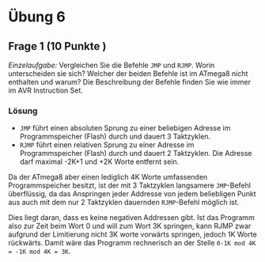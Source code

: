 # Übung 6
## Frage 1 (10 Punkte )

*Einzelaufgabe:* Vergleichen Sie die Befehle `JMP` und `RJMP`. Worin unterscheiden sie sich? Welcher der beiden Befehle ist im ATmega8 nicht enthalten und warum? Die Beschreibung der Befehle finden Sie wie immer im AVR Instruction Set.

### Lösung

- `JMP` führt einen absoluten Sprung zu einer beliebigen Adresse im Programmspeicher (Flash) durch und dauert 3 Taktzyklen.
- `RJMP` führt einen relativen Sprung zu einer Adresse im Programmspeicher (Flash) durch und dauert 2 Taktzyklen. Die Adresse darf maximal -2K+1 und +2K Worte entfernt sein.

Da der ATmega8 aber einen lediglich 4K Worte umfassenden Programmspeicher besitzt, ist der mit 3 Taktzyklen langsamere `JMP`-Befehl überflüssig, da das Anspringen jeder Addresse von jedem beliebligen Punkt aus auch mit dem nur 2 Taktzyklen dauernden `RJMP`-Befehl möglich ist.

Dies liegt daran, dass es keine negativen Addressen gibt. Ist das Programm also zur Zeit beim Wort 0 und will zum Wort 3K springen, kann RJMP zwar aufgrund der Limitierung nicht 3K worte vorwärts springen, jedoch 1K Worte rückwärts.
Damit wäre das Programm rechnerisch an der Stelle `0-1K mod 4K = -1K mod 4K = 3K`.
